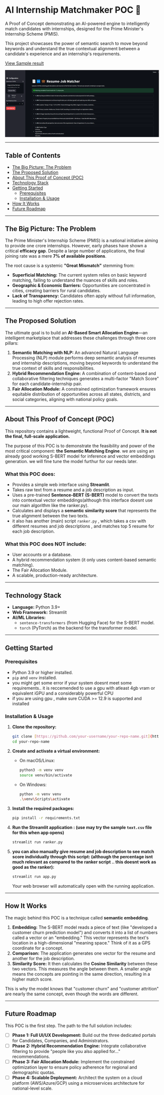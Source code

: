 # AI Internship Matchmaker POC 🤖

A Proof of Concept demonstrating an AI-powered engine to intelligently match candidates with internships, designed for the Prime Minister's Internship Scheme (PMIS).

This project showcases the power of semantic search to move beyond keywords and understand the true contextual alignment between a candidate's experience and an internship's requirements.

[View Sample result](images/Resume-Job%20Matcher_sample.pdf)

![Screenshot of Resume Job Matcher](images/Resume-Job_Matcher_01.png)

---

## Table of Contents
* [The Big Picture: The Problem](#the-big-picture-the-problem)
* [The Proposed Solution](#the-proposed-solution)
* [About This Proof of Concept (POC)](#about-this-proof-of-concept-poc)
* [Technology Stack](#technology-stack)
* [Getting Started](#getting-started)
  * [Prerequisites](#prerequisites)
  * [Installation & Usage](#installation--usage)
* [How It Works](#how-it-works)
* [Future Roadmap](#future-roadmap)

---

## The Big Picture: The Problem
The Prime Minister's Internship Scheme (PMIS) is a national initiative aiming to provide one crore internships. However, early phases have shown a critical **efficacy gap**. Despite a large number of applications, the final joining rate was a mere **7% of available positions**.

The root cause is a systemic **"Great Mismatch"** stemming from:
* **Superficial Matching:** The current system relies on basic keyword matching, failing to understand the nuances of skills and roles.
* **Geographic & Economic Barriers:** Opportunities are concentrated in cities, creating barriers for rural candidates.
* **Lack of Transparency:** Candidates often apply without full information, leading to high offer rejection rates.

---

## The Proposed Solution
The ultimate goal is to build an **AI-Based Smart Allocation Engine**—an intelligent marketplace that addresses these challenges through three core pillars:

1.  **Semantic Matching with NLP:** An advanced Natural Language Processing (NLP) module performs deep semantic analysis of resumes and internship descriptions, moving beyond keywords to understand the true context of skills and responsibilities.
2.  **Hybrid Recommendation Engine:** A combination of content-based and collaborative filtering techniques generates a multi-factor "Match Score" for each candidate-internship pair.
3.  **Fair Allocation Module:** A constrained optimization framework ensures equitable distribution of opportunities across all states, districts, and social categories, aligning with national policy goals.



---

## About This Proof of Concept (POC)
This repository contains a lightweight, functional Proof of Concept. **It is not the final, full-scale application.**

The purpose of this POC is to demonstrate the feasibility and power of the most critical component: **the Semantic Matching Engine**.
we are using an already good working S-BERT model for inference and vector embeddings generation. we will fine tune the model furthur for our needs later. 

### What this POC does:
* Provides a simple web interface using **Streamlit**.
* Takes raw text from a resume and a job description as input.
* Uses a pre-trained **Sentence-BERT (S-BERT)** model to convert the texts into contextual vector embeddings(although this interface doesnt use our main algorithm like the ranker.py).
* Calculates and displays a **semantic similarity score** that represents the true alignment between the two texts.
* it also has another (main) script `ranker.py` , which takes a csv with different resumes and job descriptions , and matches top 5 resume for each job description.

### What this POC does NOT include:
* User accounts or a database.
* A hybrid recommendation system (it only uses content-based semantic matching).
* The Fair Allocation Module.
* A scalable, production-ready architecture.

---

## Technology Stack
* **Language:** Python 3.9+
* **Web Framework:** Streamlit
* **AI/ML Libraries:**
    * `sentence-transformers` (from Hugging Face) for the S-BERT model.
    * `torch` (PyTorch) as the backend for the transformer model.

---

## Getting Started

### Prerequisites
* Python 3.9 or higher installed.
* `pip` and `venv` installed.
* you might get some error if your system doesnt meet some requirements.. it is reccemended to use a gpu with atleast 4gb vram or equivalent iGPU and a considerably powerful CPU
* if you are using gpu , make sure CUDA >= 12.9 is supported and installed
### Installation & Usage

1.  **Clone the repository:**
    ```bash
    git clone [https://github.com/your-username/your-repo-name.git](https://github.com/your-username/your-repo-name.git)
    cd your-repo-name
    ```

2.  **Create and activate a virtual environment:**
    * On macOS/Linux:
        ```bash
        python3 -m venv venv
        source venv/bin/activate
        ```
    * On Windows:
        ```bash
        python -m venv venv
        .\venv\Scripts\activate
        ```

3.  **Install the required packages:**
    ```bash
    pip install -r requirements.txt
    ```


4. **Run the Streamlit application : (use may try the sample `text.csv` file for this when app opens)** 
    ```bash
    streamlit run ranker.py
    ```
5.  **you can also manually give resume and job description to see match score individually through this script: (although the percentage isnt much relevant as compared to the ranker script .. this doesnt work as good as the ranker):**
    ```bash
    streamlit run app.py
    ```
    Your web browser will automatically open with the running application.

 

---

## How It Works
The magic behind this POC is a technique called **semantic embedding**.

1.  **Embedding:** The S-BERT model reads a piece of text (like "developed a customer churn prediction model") and converts it into a list of numbers called a vector or an "embedding." This vector represents the text's location in a high-dimensional "meaning space." Think of it as a GPS coordinate for a concept.
2.  **Comparison:** The application generates one vector for the resume and another for the job description.
3.  **Similarity Score:** It then calculates the **Cosine Similarity** between these two vectors. This measures the angle between them. A smaller angle means the concepts are pointing in the same direction, resulting in a higher match score.

This is why the model knows that "customer churn" and "customer attrition" are nearly the same concept, even though the words are different.

---

## Future Roadmap
This POC is the first step. The path to the full solution includes:
* [ ] **Phase 1: Full UI/UX Development:** Build out the three dedicated portals for Candidates, Companies, and Administrators.
* [ ] **Phase 2: Hybrid Recommendation Engine:** Integrate collaborative filtering to provide "people like you also applied for..." recommendations.
* [ ] **Phase 3: Fair Allocation Module:** Implement the constrained optimization layer to ensure policy adherence for regional and demographic quotas.
* [ ] **Phase 4: Scalable Deployment:** Architect the system on a cloud platform (AWS/Azure/GCP) using a microservices architecture for national-level scale.
